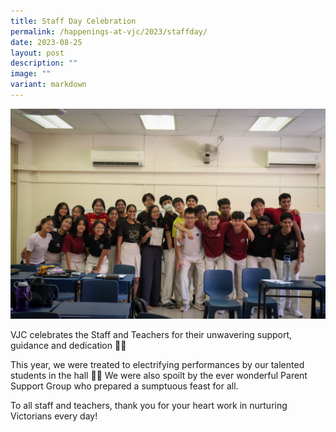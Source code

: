 ```yaml
---
title: Staff Day Celebration
permalink: /happenings-at-vjc/2023/staffday/
date: 2023-08-25
layout: post
description: ""
image: ""
variant: markdown
---
```

![](/images/Happening%20at%20VJC/2023_Staff_Day_LR.jpg)

VJC celebrates the Staff and Teachers for their unwavering support, guidance and dedication 🫶🏻  
  
This year, we were treated to electrifying performances by our talented students in the hall 🥁🎤 We were also spoilt by the ever wonderful Parent Support Group who prepared a sumptuous feast for all.   
  
To all staff and teachers, thank you for your heart work in nurturing Victorians every day!